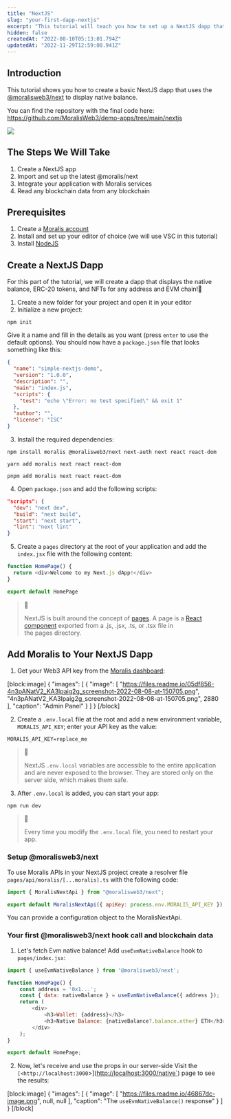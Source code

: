 ```yaml
---
title: "NextJS"
slug: "your-first-dapp-nextjs"
excerpt: "This tutorial will teach you how to set up a NextJS dapp that can query blockchain data such as NFTs, tokens, balances, transfers, transactions, and more from any NextJS application. \n\nThis tutorial dapp works on almost any blockchain, including Ethereum, Polygon, BNB Chain, Avalanche, Cronos, and many more!"
hidden: false
createdAt: "2022-08-10T05:13:01.794Z"
updatedAt: "2022-11-29T12:59:00.941Z"
---
```

## Introduction

This tutorial shows you how to create a basic NextJS dapp that uses the [@moralisweb3/next](https://www.npmjs.com/package/@moralisweb3/next) to display native balance.

You can find the repository with the final code here: <https://github.com/MoralisWeb3/demo-apps/tree/main/nextjs>

![](https://files.readme.io/b66bc70-image.png)

## The Steps We Will Take

1. Create a NextJS app
2. Import and set up the latest @moralis/next
3. Integrate your application with Moralis services
4. Read any blockchain data from any blockchain 

## Prerequisites

1. Create a [Moralis account](https://www.moralis.io)
2. Install and set up your editor of choice (we will use VSC in this tutorial)
3. Install [NodeJS](https://nodejs.org/en/download/package-manager/)

## Create a NextJS Dapp

For this part of the tutorial, we will create a dapp that displays the native balance, ERC-20 tokens, and NFTs for any address and EVM chain!🚀

1. Create a new folder for your project and open it in your editor
2. Initialize a new project:

```shell
npm init
```



Give it a name and fill in the details as you want (press `enter` to use the default options). You should now have a `package.json` file that looks something like this:

```json
{
  "name": "simple-nextjs-demo",
  "version": "1.0.0",
  "description": "",
  "main": "index.js",
  "scripts": {
    "test": "echo \"Error: no test specified\" && exit 1"
  },
  "author": "",
  "license": "ISC"
}
```



3. Install the required dependencies:

```shell npm
npm install moralis @moralisweb3/next next-auth next react react-dom
```
```text yarn
yarn add moralis next react react-dom
```
```text pnpm
pnpm add moralis next react react-dom
```



4. Open `package.json` and add the following scripts:

```json
"scripts": {
  "dev": "next dev",
  "build": "next build",
  "start": "next start",
  "lint": "next lint"
}
```



5. Create a `pages` directory at the root of your application and add the `index.jsx` file with the following content:

```javascript
function HomePage() {
  return <div>Welcome to my Next.js dApp!</div>
}

export default HomePage
```



> 📘 
> 
> NextJS is built around the concept of [pages](https://nextjs.org/docs/basic-features/pages). A page is a [React component](https://reactjs.org/docs/components-and-props.html) exported from a .js, .jsx, .ts, or .tsx file in the pages directory.

## Add Moralis to Your NextJS Dapp

1. Get your Web3 API key from the [Moralis dashboard](https://admin.moralis.io/): 

[block:image]
{
  "images": [
    {
      "image": [
        "https://files.readme.io/05df856-4n3pANatV2_KA3lpaig2g_screenshot-2022-08-08-at-150705.png",
        "4n3pANatV2_KA3lpaig2g_screenshot-2022-08-08-at-150705.png",
        2880
      ],
      "caption": "Admin Panel"
    }
  ]
}
[/block]

2. Create a `.env.local` file at the root and add a new environment variable, `MORALIS_API_KEY`; enter your API key as the value:

```text .env.local
MORALIS_API_KEY=replace_me
```



> 📘 
> 
> NextJS `.env.local` variables are accessible to the entire application and are never exposed to the browser. They are stored only on the server side, which makes them safe.

3. After `.env.local` is added, you can start your app:

```shell
npm run dev
```



> 🚧 
> 
> Every time you modify the `.env.local` file, you need to restart your app.

### Setup @moralisweb3/next

To use Moralis APIs in your NextJS project create a resolver file `pages/api/moralis/[...moralis].ts` with the following code:

```javascript
import { MoralisNextApi } from "@moralisweb3/next";

export default MoralisNextApi({ apiKey: process.env.MORALIS_API_KEY });
```

You can provide a configuration object to the MoralisNextApi.

### Your first @moralisweb3/next hook call and blockchain data

1. Let's fetch Evm native balance! Add `useEvmNativeBalance` hook to `pages/index.jsx`:

```javascript
import { useEvmNativeBalance } from '@moralisweb3/next';

function HomePage() {
    const address = '0x1...';
    const { data: nativeBalance } = useEvmNativeBalance({ address });
    return (
        <div>
            <h3>Wallet: {address}</h3>
            <h3>Native Balance: {nativeBalance?.balance.ether} ETH</h3>
        </div>
    );
}

export default HomePage;


```



2. Now, let's receive and use the props in our server-side Visit the `[<http://localhost:3000`>](<http://localhost:3000/native`>) page to see the results:

[block:image]
{
  "images": [
    {
      "image": [
        "https://files.readme.io/46867dc-image.png",
        null,
        null
      ],
      "caption": "The `useEvmNativeBalance()` response"
    }
  ]
}
[/block]